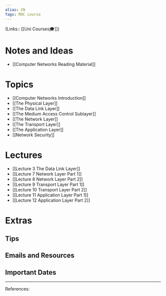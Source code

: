 ```yaml
---
alias: CN
Tags: MOC course
---
```

(Links:: [[Uni Courses🎓]])
# Notes and Ideas
- [[Computer Networks Reading Material]]
# Topics
- [[Computer Networks Introduction]]
- [[The Physical Layer]]
- [[The Data Link Layer]]
- [[The Medium Access Control Sublayer]]
- [[The Network Layer]]
- [[The Transport Layer]]
- [[The Application Layer]]
- [[Network Security]]
# Lectures
- [[Lecture 3 The Data Link Layer]]
- [[Lecture 7 Network Layer Part 1]]
- [[Lecture 8 Network Layer Part 2]]
- [[Lecture 9 Transport Layer Part 1]]
- [[Lecture 10 Transport Layer Part 2]]
- [[Lecture 11 Application Layer Part 1]]
- [[Lecture 12 Application Layer Part 2]]
# Extras
## Tips
## Emails and Resources
## Important Dates
___
References:
